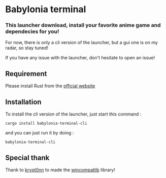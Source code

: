 # Babylonia terminal

### This launcher download, install your favorite anime game and dependecies for you!

For now, there is only a cli version of the launcher, but a gui one is on my radar, so stay tuned!

If you have any issue with the launcher, don't hesitate to open an issue!

## Requirement

Please install Rust from the [official website](https://www.rust-lang.org/fr/tools/install)

## Installation

To install the cli version of the launcher, just start this command :

```
cargo install babylonia-terminal-cli
```

and you can just run it by doing :

```
babylonia-terminal-cli
```

## Special thank

Thank to [krypt0nn](https://github.com/krypt0nn) to made the [wincompatlib](https://github.com/krypt0nn/wincompatlib) library!
